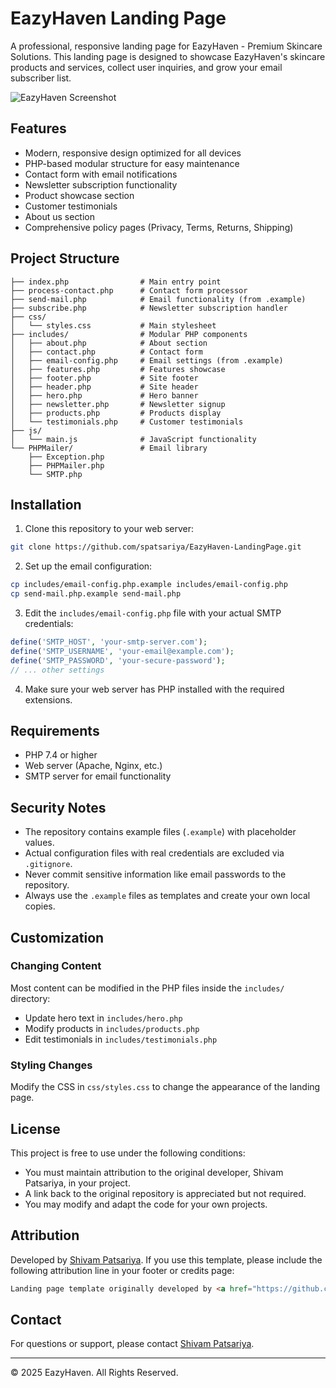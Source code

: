 # EazyHaven Landing Page

A professional, responsive landing page for EazyHaven - Premium Skincare Solutions. This landing page is designed to showcase EazyHaven's skincare products and services, collect user inquiries, and grow your email subscriber list.

![EazyHaven Screenshot](https://placeholder-for-screenshot.png)

## Features

- Modern, responsive design optimized for all devices
- PHP-based modular structure for easy maintenance
- Contact form with email notifications
- Newsletter subscription functionality
- Product showcase section
- Customer testimonials
- About us section
- Comprehensive policy pages (Privacy, Terms, Returns, Shipping)

## Project Structure

```
├── index.php                # Main entry point
├── process-contact.php      # Contact form processor
├── send-mail.php            # Email functionality (from .example)
├── subscribe.php            # Newsletter subscription handler
├── css/
│   └── styles.css           # Main stylesheet
├── includes/                # Modular PHP components
│   ├── about.php            # About section
│   ├── contact.php          # Contact form
│   ├── email-config.php     # Email settings (from .example)
│   ├── features.php         # Features showcase
│   ├── footer.php           # Site footer
│   ├── header.php           # Site header
│   ├── hero.php             # Hero banner
│   ├── newsletter.php       # Newsletter signup
│   ├── products.php         # Products display
│   └── testimonials.php     # Customer testimonials
├── js/
│   └── main.js              # JavaScript functionality
└── PHPMailer/               # Email library
    ├── Exception.php
    ├── PHPMailer.php
    └── SMTP.php
```

## Installation

1. Clone this repository to your web server:
```bash
git clone https://github.com/spatsariya/EazyHaven-LandingPage.git
```

2. Set up the email configuration:
```bash
cp includes/email-config.php.example includes/email-config.php
cp send-mail.php.example send-mail.php
```

3. Edit the `includes/email-config.php` file with your actual SMTP credentials:
```php
define('SMTP_HOST', 'your-smtp-server.com');
define('SMTP_USERNAME', 'your-email@example.com');
define('SMTP_PASSWORD', 'your-secure-password');
// ... other settings
```

4. Make sure your web server has PHP installed with the required extensions.

## Requirements

- PHP 7.4 or higher
- Web server (Apache, Nginx, etc.)
- SMTP server for email functionality

## Security Notes

- The repository contains example files (`.example`) with placeholder values.
- Actual configuration files with real credentials are excluded via `.gitignore`.
- Never commit sensitive information like email passwords to the repository.
- Always use the `.example` files as templates and create your own local copies.

## Customization

### Changing Content

Most content can be modified in the PHP files inside the `includes/` directory:

- Update hero text in `includes/hero.php`
- Modify products in `includes/products.php`
- Edit testimonials in `includes/testimonials.php`

### Styling Changes

Modify the CSS in `css/styles.css` to change the appearance of the landing page.

## License

This project is free to use under the following conditions:
- You must maintain attribution to the original developer, Shivam Patsariya, in your project.
- A link back to the original repository is appreciated but not required.
- You may modify and adapt the code for your own projects.

## Attribution

Developed by [Shivam Patsariya](https://github.com/spatsariya). If you use this template, please include the following attribution line in your footer or credits page:

```html
Landing page template originally developed by <a href="https://github.com/spatsariya">Shivam Patsariya</a>
```

## Contact

For questions or support, please contact [Shivam Patsariya](mailto:s.patsariya@gmail.com).

---

© 2025 EazyHaven. All Rights Reserved.